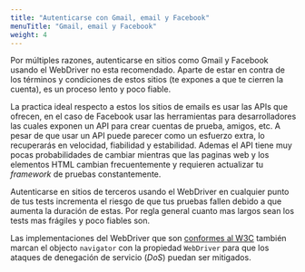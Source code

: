 ```yaml
---
title: "Autenticarse con Gmail, email y Facebook"
menuTitle: "Gmail, email y Facebook"
weight: 4
---
```


Por múltiples razones, autenticarse en sitios como Gmail y Facebook usando el 
WebDriver no esta recomendado.
Aparte de estar en contra de los términos y condiciones de estos sitios (te 
expones a que te cierren la cuenta), es un proceso lento y poco fiable.

La practica ideal respecto a estos los sitios de emails es usar las APIs que 
ofrecen, en el caso de Facebook usar las herramientas para desarrolladores las 
cuales exponen un API para crear cuentas de prueba, amigos, etc.
A pesar de que usar un API puede parecer como un esfuerzo extra, lo recuperarás 
en velocidad, fiabilidad y estabilidad.
Ademas el API tiene muy pocas probabilidades de cambiar mientras que las paginas 
web y los elementos HTML cambian frecuentemente y requieren actualizar tu 
_framework_ de pruebas constantemente.

Autenticarse en sitios de terceros usando el WebDriver en cualquier punto de tus
tests incrementa el riesgo de que tus pruebas fallen debido a que aumenta la 
duración de estas.
Por regla general cuanto mas largos sean los tests mas frágiles y poco fiables 
son.

Las implementaciones del WebDriver que son 
[conformes al W3C](//w3c.github.io/webdriver/webdriver-spec.html)
también marcan el objecto `navigator` con la propiedad `WebDriver` para que los
ataques de denegación de servicio (_DoS_) puedan ser mitigados.